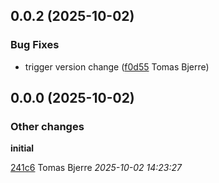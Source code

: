 ## 0.0.2 (2025-10-02)

### Bug Fixes

-  trigger version change ([f0d55](https://github.com/Forsakringskassan/template-jar/commit/f0d554265e34b46) Tomas Bjerre)  

## 0.0.0 (2025-10-02)

### Other changes

**initial**


[241c6](https://github.com/Forsakringskassan/template-jar/commit/241c661a5e95a3d) Tomas Bjerre *2025-10-02 14:23:27*

